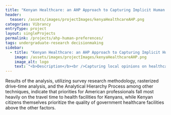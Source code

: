 ```yaml
---
title: "Kenyan Healthcare: an AHP Approach to Capturing Implicit Human Preferences"
header:
  teaser: /assets/images/projectImages/kenyaHealthcareAHP.png
categories: Vibrancy
entryType: project
layout: singleProjects
permalink: /projects/ahp-human-preferences/
tags: undergraduate-research decisionmaking
sidebar:
  - title: "Kenyan Healthcare: an AHP Approach to Capturing Implicit Human Preferences"
    image: /assets/images/projectImages/kenyaHealthcareAHP.png
    image_alt: logo
    text: "<b>Description</b><br />Capturing local opinions on healthcare outcomes using a a data-driven and in-person survey approach.<br /><b>Timeline:</b><br />Summer 2019 to Spring 2020<br /><b>People:</b><br />"
---
```

Results of the analysis, utilizing survey research methodology, rasterized drive-time analysis, and the Analytical Hierarchy Process among other techniques, indicate that priorities for American professionals fall most heavily on the travel time to health facilities for Kenyans, while Kenyan citizens themselves prioritize the quality of government healthcare facilities above the other factors.